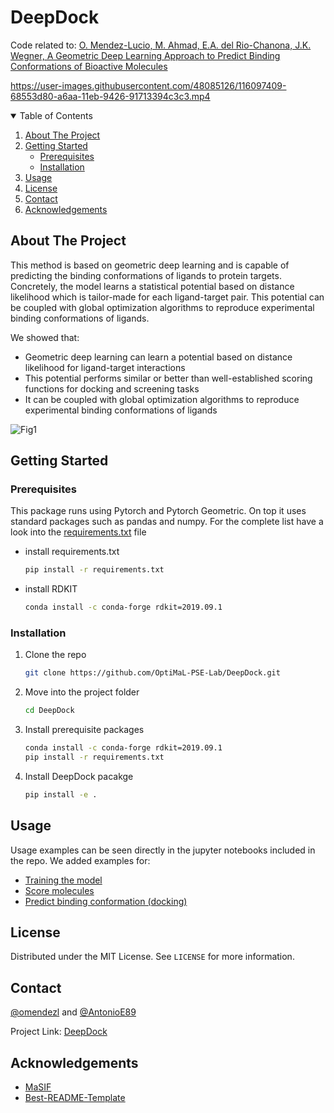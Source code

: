 
# DeepDock
Code related to: [O. Mendez-Lucio, M. Ahmad, E.A. del Rio-Chanona, J.K. Wegner,  A Geometric Deep Learning Approach to Predict Binding Conformations of Bioactive Molecules](https://doi.org/10.26434/chemrxiv.14453106.v1)

https://user-images.githubusercontent.com/48085126/116097409-68553d80-a6aa-11eb-9426-91713394c3c3.mp4

<!-- TABLE OF CONTENTS -->
<details open="open">
  <summary>Table of Contents</summary>
  <ol>
    <li><a href="#about-the-project">About The Project</a></li>
    <li>
      <a href="#getting-started">Getting Started</a>
      <ul>
        <li><a href="#prerequisites">Prerequisites</a></li>
        <li><a href="#installation">Installation</a></li>
      </ul>
    </li>
    <li><a href="#usage">Usage</a></li>
    <li><a href="#license">License</a></li>
    <li><a href="#contact">Contact</a></li>
    <li><a href="#acknowledgements">Acknowledgements</a></li>
  </ol>
</details>


<!-- ABOUT THE PROJECT -->
## About The Project

This method is based on geometric deep learning and is capable of predicting the binding conformations of ligands to protein targets. Concretely, the model learns a statistical potential based on distance likelihood which is tailor-made for each ligand-target pair. This potential can be coupled with global optimization algorithms to reproduce experimental binding conformations of ligands.

We showed that:
*  Geometric deep learning can learn a potential based on distance likelihood for ligand-target interactions 
*  This potential performs similar or better than well-established scoring functions for docking and screening tasks
*  It can be coupled with global optimization algorithms to reproduce experimental binding conformations of ligands

![Fig1](https://user-images.githubusercontent.com/48085126/116094593-f5e35e00-a6a7-11eb-871a-2ef80002b824.jpg)


<!-- GETTING STARTED -->
## Getting Started


### Prerequisites

This package runs using Pytorch and Pytorch Geometric. On top it uses standard packages such as pandas and numpy. For the complete list have a look into the [requirements.txt](https://github.com/OptiMaL-PSE-Lab/DeepDock/blob/main/requirements.txt) file
* install requirements.txt
  ```sh
  pip install -r requirements.txt
  ```
* install RDKIT 
  ```sh
  conda install -c conda-forge rdkit=2019.09.1
  ```
### Installation

1. Clone the repo
   ```sh
   git clone https://github.com/OptiMaL-PSE-Lab/DeepDock.git
   ```
3. Move into the project folder
   ```sh
   cd DeepDock
   ```
3. Install prerequisite packages
   ```sh
   conda install -c conda-forge rdkit=2019.09.1
   pip install -r requirements.txt
   ```
4. Install DeepDock pacakge
   ```sh
   pip install -e .
   ```


<!-- USAGE EXAMPLES -->
## Usage

Usage examples can be seen directly in the jupyter notebooks included in the repo. We added examples for:
* [Training the model](https://github.com/OptiMaL-PSE-Lab/DeepDock/blob/main/Train_DeepDock.ipynb)
* [Score molecules]()
* [Predict binding conformation (docking)]()


<!-- LICENSE -->
## License

Distributed under the MIT License. See `LICENSE` for more information.


<!-- CONTACT -->
## Contact

[@omendezl](https://twitter.com/omendezlucio) and [@AntonioE89](https://twitter.com/antonioe89)

Project Link: [DeepDock](https://github.com/OptiMaL-PSE-Lab/DeepDock)


<!-- ACKNOWLEDGEMENTS -->
## Acknowledgements
* [MaSIF](https://github.com/LPDI-EPFL/masif)
* [Best-README-Template](https://github.com/othneildrew/Best-README-Template)




